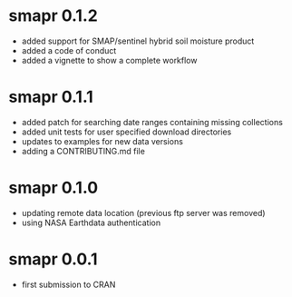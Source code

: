 # smapr 0.1.2

* added support for SMAP/sentinel hybrid soil moisture product
* added a code of conduct
* added a vignette to show a complete workflow

# smapr 0.1.1

* added patch for searching date ranges containing missing collections
* added unit tests for user specified download directories
* updates to examples for new data versions
* adding a CONTRIBUTING.md file

# smapr 0.1.0

* updating remote data location (previous ftp server was removed)
* using NASA Earthdata authentication

# smapr 0.0.1

* first submission to CRAN
